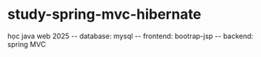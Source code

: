 # study-spring-mvc-hibernate
học java web 2025
-- database: mysql
-- frontend: bootrap-jsp
-- backend: spring MVC
